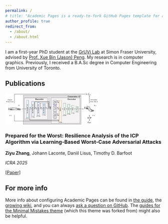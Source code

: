 ```yaml
---
permalink: /
# title: "Academic Pages is a ready-to-fork GitHub Pages template for academic personal websites"
author_profile: true
redirect_from: 
  - /about/
  - /about.html
---
```


I am a first-year PhD student at the [GrUVi Lab](https://gruvi.cs.sfu.ca/) at Simon Fraser University, advised by [Prof. Xue Bin (Jason) Peng](https://xbpeng.github.io/). My research is in computer graphics. Previously, I received a B.A.Sc degree in Computer Engineering from University of Toronto.

## Publications

<div class="publication">
  <img src="../images/architecture_correct.jpg" alt="Teaser Image 1" width="300">
  <div class="pub-details">
    <h3><b>Prepared for the Worst: Resilience Analysis of the ICP Algorithm via Learning-Based Worst-Case Adversarial Attacks</b></h3>
    <p><b>Ziyu Zhang</b>, Johann Laconte, Daniil Lisus, Timothy D. Barfoot</p>
    <p><i>ICRA 2025</i></p>
    <p>
      <a href="https://arxiv.org/abs/2403.05666">[Paper]</a>
    </p>
</div>



For more info
------
More info about configuring Academic Pages can be found in [the guide](https://academicpages.github.io/markdown/), the [growing wiki](https://github.com/academicpages/academicpages.github.io/wiki), and you can always [ask a question on GitHub](https://github.com/academicpages/academicpages.github.io/discussions). The [guides for the Minimal Mistakes theme](https://mmistakes.github.io/minimal-mistakes/docs/configuration/) (which this theme was forked from) might also be helpful.
